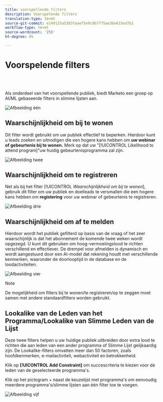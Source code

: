 ```yaml
---
title: voorspellende filters
description: Voorspelende filters
translation-type: tm+mt
source-git-commit: e149133a5383faaef5e9c9b7775ae36e633ed7b1
workflow-type: tm+mt
source-wordcount: '255'
ht-degree: 0%

---
```



# Voorspelende filters

<br> 

Als onderdeel van het voorspellende publiek, biedt Marketo een groep op AI/ML gebaseerde filters in slimme lijsten aan.

![Afbeelding één](/help/sky/assets/predictive-audiences/predictive-filters/predictive-filters-1.png)

## Waarschijnlijkheid om bij te wonen

Dit filter wordt gebruikt om uw publiek effectief te beperken. Hierdoor kunt u leads zoeken en uitnodigen die een hogere kans hebben om **uw webinar of gebeurtenis bij te wonen.** Merk op dat uw &quot;[!UICONTROL Likelihood to attend program]&quot;uw huidig gebeurtenisprogramma zal zijn.

![Afbeelding twee](/help/sky/assets/predictive-audiences/predictive-filters/predictive-filters-2.png)

## Waarschijnlijkheid om te registreren

Net als bij het filter [!UICONTROL _Waarschijnlijkheid om bij te wonen_], gebruik dit filter om uw publiek en doelleads te versmallen die een hogere kans hebben om **registering** voor uw webinar of gebeurtenis te registreren.

![Afbeelding drie](/help/sky/assets/predictive-audiences/predictive-filters/predictive-filters-3.png)

## Waarschijnlijkheid om af te melden

Hierdoor wordt het publiek gefilterd op basis van de vraag of het zeer waarschijnlijk is dat het abonnement de komende twee weken wordt opgezegd. U kunt dit gebruiken om hoog-vermoeiingslood te richten verschillend en effectiever. De drempel voor afmelden is dynamisch en wordt aangestuurd door een AI-model dat rekening houdt met verschillende kenmerken, waaronder de doorlooptijd in de database en de loodactiviteiten.

![Afbeelding vier](/help/sky/assets/predictive-audiences/predictive-filters/predictive-filters-4.png)

>[!NOTE]
>
>De mogelijkheid om filters bij te wonen/te registreren/op te zeggen moet samen met andere standaardfilters worden gebruikt.

## Lookalike van de Leden van het Programma/Lookalike van Slimme Leden van de Lijst

Deze twee filters helpen u uw huidige publiek uitbreiden door extra lood te richten die aan leden van een ander programma of Slimme Lijst gelijkaardig zijn. De Lookalike-filters omvatten meer dan 50 factoren, zoals hoofdkenmerken, e-mailactiviteit, webactiviteit en betrokkenheid.

Klik op **[!UICONTROL Add Constraint]** om succescriteria te kiezen voor de leden van de geselecteerde programma&#39;s.

Klik op het pictogram + naast de keuzelijst met programma&#39;s om eenvoudig meerdere programma&#39;s/slimme lijsten aan één filter toe te voegen.

![Afbeelding vijf](/help/sky/assets/predictive-audiences/predictive-filters/predictive-filters-5.png)
